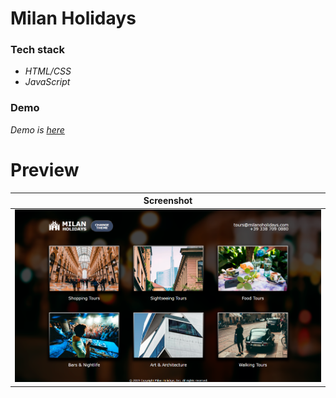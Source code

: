 # Milan Holidays

### Tech stack
- _HTML/CSS_
- _JavaScript_

### Demo
_Demo is_ [_here_](https://milan-holidays.vercel.app)

# Preview

| Screenshot |
| ------ |
| ![Preview](prev.png#center) |
